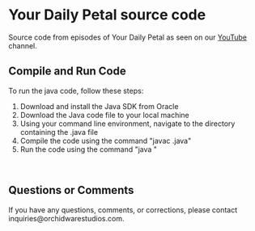 <h1>Your Daily Petal source code</h1>
Source code from episodes of Your Daily Petal as seen on our <a href="https://www.youtube.com/channel/UCRA2JwDOgb1ysoa7DfSALqQ">YouTube</a> channel.

<br>

<h2>Compile and Run Code</h2>
To run the java code, follow these steps:
<ol>
    <li>Download and install the Java SDK from Oracle</li>
    <li>Download the Java code file to your local machine</li>
    <li>Using your command line environment, navigate to the directory containing the .java file</li>
    <li>Compile the code using the command "javac <name_of_file>.java"</li>
    <li>Run the code using the command "java <name_of_file>"
</ol>

<br>

<h2>Questions or Comments</h2>
If you have any questions, comments, or corrections, please contact inquiries@orchidwarestudios.com.
